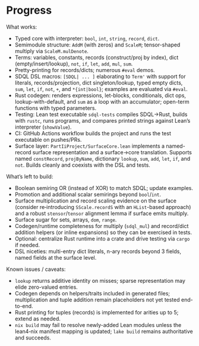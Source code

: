 # Progress

What works:

- Typed core with interpreter: `bool`, `int`, `string`, `record`, `dict`.
- Semimodule structure: `AddM` (with zeros) and `ScaleM`; tensor-shaped multiply via `ScaleM.mulDenote`.
- Terms: variables, constants, records (construct/proj by index), dict (empty/insert/lookup), `not`, `if`, `let`, `add`, `mul`, `sum`.
- Pretty-printing for records/dicts; numerous `#eval` demos.
- SDQL DSL macros: `[SDQL| ... ]` elaborating to `Term'` with support for literals, records/projection, dict singleton/lookup, typed empty dicts, `sum`, `let`, `if`, `not`, `+`, and `*{int|bool}`; examples are evaluated via `#eval`.
- Rust codegen: renders expressions, let-blocks, conditionals, dict ops, lookup-with-default, and `sum` as a loop with an accumulator; open-term functions with typed parameters.
- Testing: Lean test executable `sdql-tests` compiles SDQL→Rust, builds with `rustc`, runs programs, and compares printed strings against Lean’s interpreter (`showValue`).
- CI: GitHub Actions workflow builds the project and runs the test executable on pushes/PRs.
 - Surface layer: `PartIiProject/SurfaceCore.lean` implements a named-record surface representation and a surface→core translation. Supports named `constRecord`, `projByName`, dictionary `lookup`, `sum`, `add`, `let`, `if`, and `not`. Builds cleanly and coexists with the DSL and tests.

What’s left to build:

- Boolean semiring OR (instead of XOR) to match SDQL; update examples.
- Promotion and additional scalar semirings beyond `bool`/`int`.
- Surface multiplication and record scaling evidence on the surface (consider re‑introducing `SScale.recordS` with an `HList`-based approach) and a robust `stensor`/`tensor` alignment lemma if surface emits multiply.
- Surface sugar for sets, arrays, `dom`, `range`.
- Codegen/runtime completeness for multiply (`sdql_mul`) and record/dict addition helpers (or inline expansions) so they can be exercised in tests.
- Optional: centralize Rust runtime into a crate and drive testing via `cargo` if needed.
 - DSL niceties: multi-entry dict literals, n-ary records beyond 3 fields, named fields at the surface level.

Known issues / caveats:

- `lookup` returns additive identity on misses; sparse representation may elide zero-valued entries.
- Codegen depends on helpers/traits included in generated files; multiplication and tuple addition remain placeholders not yet tested end-to-end.
- Rust printing for tuples (records) is implemented for arities up to 5; extend as needed.
 - `nix build` may fail to resolve newly-added Lean modules unless the lean4‑nix manifest mapping is updated; `lake build` remains authoritative and succeeds.
